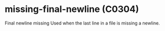 # missing-final-newline (C0304)

Final newline missing Used when the last line in a file is missing a
newline.
